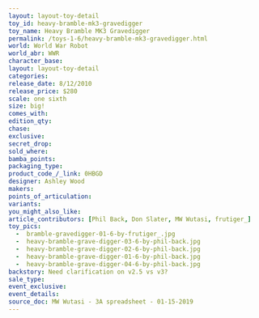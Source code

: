 ```yaml
---
layout: layout-toy-detail 
toy_id: heavy-bramble-mk3-gravedigger
toy_name: Heavy Bramble MK3 Gravedigger
permalink: /toys-1-6/heavy-bramble-mk3-gravedigger.html
world: World War Robot
world_abr: WWR
character_base: 
layout: layout-toy-detail
categories: 
release_date: 8/12/2010
release_price: $280 
scale: one sixth
size: big!
comes_with: 
edition_qty: 
chase: 
exclusive: 
secret_drop: 
sold_where: 
bamba_points: 
packaging_type: 
product_code_/_link: 0HBGD
designer: Ashley Wood
makers: 
points_of_articulation: 
variants: 
you_might_also_like: 
article_contributors: [Phil Back, Don Slater, MW Wutasi, frutiger_]
toy_pics: 
  -  bramble-gravedigger-01-6-by-frutiger_.jpg
  -  heavy-bramble-grave-digger-03-6-by-phil-back.jpg
  -  heavy-bramble-grave-digger-02-6-by-phil-back.jpg
  -  heavy-bramble-grave-digger-01-6-by-phil-back.jpg
  -  heavy-bramble-grave-digger-04-6-by-phil-back.jpg
backstory: Need clarification on v2.5 vs v3?
sale_type: 
event_exclusive: 
event_details: 
source_doc: MW Wutasi - 3A spreadsheet - 01-15-2019
---
```

